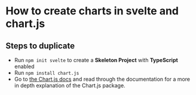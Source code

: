 # How to create charts in svelte and chart.js

## Steps to duplicate

- Run `npm init svelte` to create a **Skeleton Project** with **TypeScript** enabled
- Run `npm install chart.js`
- Go to [the Chart.js docs](https://www.chartjs.org/docs/latest/getting-started/) and read through the documentation for a more in depth explanation of the Chart.js package.

